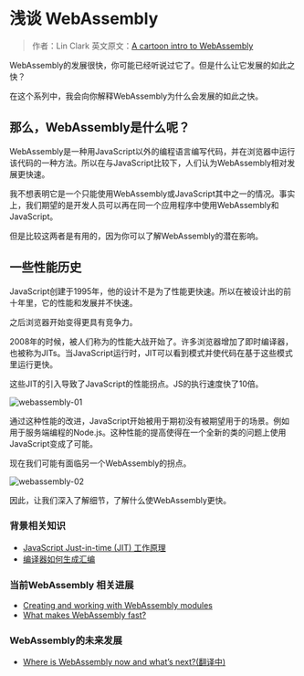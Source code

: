 # 浅谈 WebAssembly

> 作者：Lin Clark
> 英文原文：[A cartoon intro to WebAssembly](https://hacks.mozilla.org/2017/02/a-cartoon-intro-to-webassembly/)

WebAssembly的发展很快，你可能已经听说过它了。但是什么让它发展的如此之快？

在这个系列中，我会向你解释WebAssembly为什么会发展的如此之快。

## 那么，WebAssembly是什么呢？

WebAssembly是一种用JavaScript以外的编程语言编写代码，并在浏览器中运行该代码的一种方法。所以在与JavaScript比较下，人们认为WebAssembly相对发展更快速。

我不想表明它是一个只能使用WebAssembly或JavaScript其中之一的情况。事实上，我们期望的是开发人员可以再在同一个应用程序中使用WebAssembly和JavaScript。

但是比较这两者是有用的，因为你可以了解WebAssembly的潜在影响。

## 一些性能历史

JavaScript创建于1995年，他的设计不是为了性能更快速。所以在被设计出的前十年里，它的性能和发展并不快速。

之后浏览器开始变得更具有竞争力。

2008年的时候，被人们称为的性能大战开始了。许多浏览器增加了即时编译器，也被称为JITs。当JavaScript运行时，JIT可以看到模式并使代码在基于这些模式里运行更快。

这些JIT的引入导致了JavaScript的性能拐点。JS的执行速度快了10倍。

![webassembly-01](http://7xqj3u.com1.z0.glb.clouddn.com/webassembly-01.png)

通过这种性能的改进，JavaScript开始被用于期初没有被期望用于的场景。例如用于服务端编程的Node.js。这种性能的提高使得在一个全新的类的问题上使用JavaScript变成了可能。

现在我们可能有面临另一个WebAssembly的拐点。

![webassembly-02](http://7xqj3u.com1.z0.glb.clouddn.com/webassembly-02.png)

因此，让我们深入了解细节，了解什么使WebAssembly更快。

### 背景相关知识
* [JavaScript Just-in-time (JIT) 工作原理](https://zhuanlan.zhihu.com/p/25669120)
* [编译器如何生成汇编](https://zhuanlan.zhihu.com/p/25718411)

### 当前WebAssembly 相关进展
* [Creating and working with WebAssembly modules](https://hacks.mozilla.org/2017/02/creating-and-working-with-webassembly-modules/)
* [What makes WebAssembly fast?](https://hacks.mozilla.org/2017/02/what-makes-webassembly-fast/)

### WebAssembly的未来发展
* [Where is WebAssembly now and what’s next?(翻译中)](https://hacks.mozilla.org/2017/02/where-is-webassembly-now-and-whats-next/)